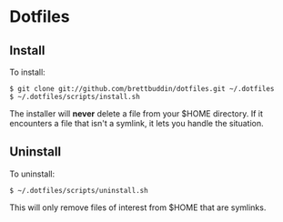# Dotfiles

## Install

To install:

    $ git clone git://github.com/brettbuddin/dotfiles.git ~/.dotfiles
    $ ~/.dotfiles/scripts/install.sh

The installer will **never** delete a file from your $HOME directory. If it encounters a file that isn't a symlink, it lets you handle the situation.

## Uninstall

To uninstall:

    $ ~/.dotfiles/scripts/uninstall.sh

This will only remove files of interest from $HOME that are symlinks.
